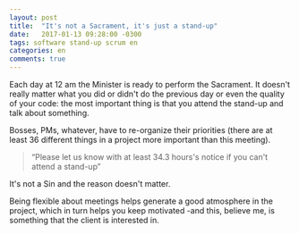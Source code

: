 ```yaml
---
layout: post
title:  "It's not a Sacrament, it's just a stand-up"
date:   2017-01-13 09:28:00 -0300
tags: software stand-up scrum en
categories: en
comments: true
---
```


Each day at 12 am the Minister is ready to perform the Sacrament. It doesn't really matter what you did or didn't do the previous day or even the quality of your code: the most important thing is that you attend the stand-up and talk about something.

Bosses, PMs, whatever, have to re-organize their priorities (there are at least 36 different things in a project more important than this meeting).

> “Please let us know with at least 34.3 hours's notice if you can't attend a
> stand-up”

It's not a Sin and the reason doesn't matter. 

Being flexible about meetings helps generate a good atmosphere in the project, which in turn helps you keep motivated -and this, believe me, is something that the client is interested in.
